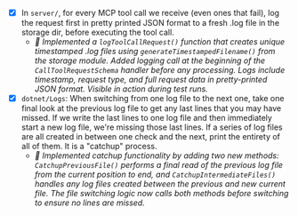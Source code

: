 - [x] In `server/`, for every MCP tool call we receive (even ones that fail), log the request first in pretty printed JSON format to a fresh .log file in the storage dir, before executing the tool call.
  - *🤖 Implemented a `logToolCallRequest()` function that creates unique timestamped .log files using `generateTimestampedFilename()` from the storage module. Added logging call at the beginning of the `CallToolRequestSchema` handler before any processing. Logs include timestamp, request type, and full request data in pretty-printed JSON format. Visible in action during test runs.*
- [x] `dotnet/Logs`: When switching from one log file to the next one, take one final look at the previous log file to get any last lines that you may have missed. If we write the last lines to one log file and then immediately start a new log file, we're missing those last lines. If a series of log files are all created in between one check and the next, print the entirety of all of them. It is a "catchup" process.
    - _🤖 Implemented catchup functionality by adding two new methods: `CatchupPreviousFile()` performs a final read of the previous log file from the current position to end, and `CatchupIntermediateFiles()` handles any log files created between the previous and new current file. The file switching logic now calls both methods before switching to ensure no lines are missed._
